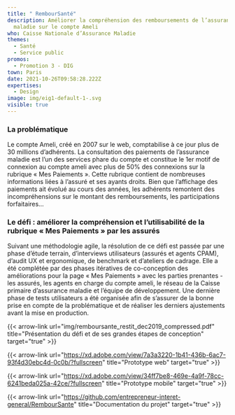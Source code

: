 ```yaml
---
title: " RembourSanté"
description: Améliorer la compréhension des remboursements de l’assurance
  maladie sur le compte Ameli
who: Caisse Nationale d’Assurance Maladie
themes:
  - Santé
  - Service public
promos:
  - Promotion 3 - DIG
town: Paris
date: 2021-10-26T09:58:28.222Z
expertises:
  - Design
image: img/eig1-default-1-.svg
visible: true
---
```

### La problématique

Le compte Ameli, créé en 2007 sur le web, comptabilise à ce jour plus de 30 millions d’adhérents. La consultation des paiements de l’assurance maladie est l’un des services phare du compte et constitue le 1er motif de connexion au compte ameli avec plus de 50% des connexions sur la rubrique « Mes Paiements ». Cette rubrique contient de nombreuses informations liées à l’assuré et ses ayants droits. Bien que l’affichage des paiements ait évolué au cours des années, les adhérents remontent des incompréhensions sur le montant des remboursements, les participations forfaitaires…

### Le défi : améliorer la compréhension et l’utilisabilité de la rubrique « Mes Paiements » par les assurés

Suivant une méthodologie agile, la résolution de ce défi est passée par une phase d’étude terrain, d’interviews utilisateurs (assurés et agents CPAM), d’audit UX et ergonomique, de benchmark et d’ateliers de cadrage. Elle a été complétée par des phases itératives de co-conception des améliorations pour la page « Mes Paiements » avec les parties prenantes - les assurés, les agents en charge du compte ameli, le réseau de la Caisse primaire d’assurance maladie et l’équipe de développement. Une dernière phase de tests utilisateurs a été organisée afin de s’assurer de la bonne prise en compte de la problématique et de réaliser les derniers ajustements avant la mise en production.

{{< arrow-link url="img/remboursante_restit_dec2019_compressed.pdf" title="Présentation du défi et de ses grandes étapes de conception" target="true" >}}

{{< arrow-link url="https://xd.adobe.com/view/7a3a3220-1b41-436b-6ac7-93f4d30ebc4d-0c0b/?fullscreen" title="Prototype web" target="true" >}}

{{< arrow-link url="https://xd.adobe.com/view/34ff7be8-469e-4a9f-78cc-6241beda025a-42ce/?fullscreen" title="Prototype mobile" target="true" >}}

{{< arrow-link url="https://github.com/entrepreneur-interet-general/RembourSante" title="Documentation du projet" target="true" >}}